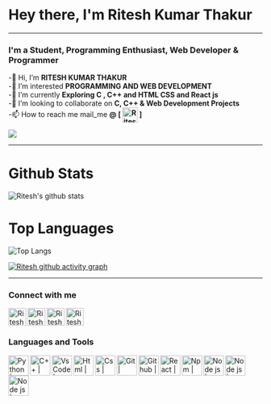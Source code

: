 
# Hey there, I'm Ritesh Kumar Thakur
***
### I'm a  Student, Programming Enthusiast, Web Developer & Programmer 
-👋 Hi, I’m **RITESH KUMAR THAKUR** <br>
-👀 I’m interested **PROGRAMMING AND WEB DEVELOPMENT** <br>
-🌱 I’m currently **Exploring C , C++ and HTML CSS and React js**  <br>
-💞️ I’m looking to collaborate on **C, C++ & Web Development Projects** <br>
-📫 How to reach me mail_me **@ [ [<img align="center" alt="RiteshkumarThakur | Gmail" width="30px" src="https://img.icons8.com/fluency/48/000000/gmail.png"/>](mailto:thakurram2668@gmail.com) ]** <br>


![](https://komarev.com/ghpvc/?username=RITESHKUMARTHAKUR&label=PROFILE+VISITORS&style=plastic&color=DC143C)

***
# Github Stats

![Ritesh's github stats](https://github-readme-stats.vercel.app/api?username=RITESHKUMARTHAKUR&show_icons=true&theme=radical)

# Top Languages 
![Top Langs](https://github-readme-stats.vercel.app/api/top-langs/?username=RITESHKUMARTHAKUR&layout=compact&theme=radical)

[![Ritesh github activity graph](https://github-readme-activity-graph.vercel.app/graph?username=RITESHKUMARTHAKUR&bg_color=141321&color=FE428E&line=A9FEF7&point=FE428E&theme=radical&hide_border=true)](https://github.com/RITESHKUMARTHAKUR)

***

###  Connect with me  <br>
[<img align="left" alt="RiteshkumarThakur | Code chef" width="35px" src="https://img.icons8.com/color/96/000000/twitter--v1.png" />](https://twitter.com/RITESHK22115)
[<img align="left" alt="RiteshkumarThakur | Instagram" width="35px" src="https://img.icons8.com/cute-clipart/64/000000/instagram-new.png" />](https://www.instagram.com/ritesh._.thakur_/)
[<img align="left" alt="RiteshkumarThakur | Code chef" width="35px" src="https://img.icons8.com/fluency/48/000000/codechef.png"/>](https://www.codechef.com/users/ritesh_2206)
[<img align="left" alt="RiteshkumarThakur | Code chef" width="35px" src="https://img.icons8.com/color/48/000000/linkedin-2--v1.png"/>](https://www.linkedin.com/in/ritesh-kumar-thakur-000209203/)

<br> <br>
### Languages and Tools   
<img align="left" alt="Python | Logo" height="40px" target="__blank" src="https://img.icons8.com/color/48/000000/python--v1.png" />  
<img align="left" alt="C++ | Logo" height="40px" target="__blank" src="https://img.icons8.com/color/48/000000/c-plus-plus-logo.png" />
<img align="left" alt="VsCode | logo" height="40px" src="https://img.icons8.com/external-tal-revivo-color-tal-revivo/24/000000/external-visual-studio-code-is-a-source-code-editor-developed-by-microsoft-logo-color-tal-revivo.png"/>
<img align="left" alt="Html | Logo" height="40px" target="__blank" src="https://img.icons8.com/color/48/000000/html-5--v1.png"/>
<img align="left" alt="Css | Logo" height="40px" target="https://icons8.com/icons/set/gmail" src="https://img.icons8.com/color/48/000000/css3.png"/>
<img align="left" alt="Git | Logo" height="40px" target="__blank" src="https://img.icons8.com/color/48/000000/git.png"/>
<img align="left" alt="Github | Logo" height="40px" target="__blank" src="https://img.icons8.com/glyph-neue/64/000000/github.png"/>
<img align="left" alt="React | Logo" height="40px" target="__blank" src="https://img.icons8.com/color/48/000000/react-native.png"/>
<img align="left" alt="Npm | Logo" height="40px" target="__blank" src="https://img.icons8.com/color/48/000000/npm.png"/>
<img align="left" alt="Node js | Logo" height="40px" target="__blank" src="https://img.icons8.com/color/48/000000/nodejs.png"/>
<img align="left" alt="Node js | Logo" height="40px" target="__blank" src="https://img.icons8.com/color/96/000000/console.png"/>
<img align="left" alt="Node js | Logo" height="40px" target="__blank" src="https://img.icons8.com/color/48/000000/google-firebase-console.png"/>
<br> 


<!--- https://cdn.jsdelivr.net/npm/simple-icons@v3/icons/twitter.svg -->


